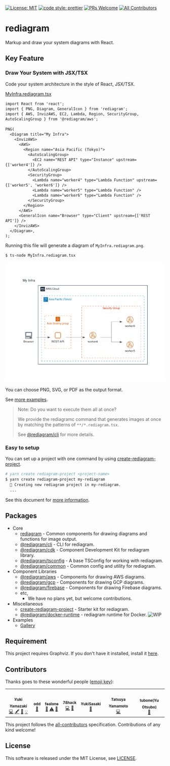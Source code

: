 [![License: MIT](https://img.shields.io/badge/License-MIT-yellow.svg)](https://opensource.org/licenses/MIT)
[![code style: prettier](https://img.shields.io/badge/code_style-prettier-ff69b4.svg)](https://github.com/prettier/prettier)
[![PRs Welcome](https://img.shields.io/badge/PRs-welcome-brightgreen.svg)](http://makeapullrequest.com) <!-- ALL-CONTRIBUTORS-BADGE:START - Do not remove or modify this section -->
[![All Contributors](https://img.shields.io/badge/all_contributors-7-orange.svg)](#contributors)
<!-- ALL-CONTRIBUTORS-BADGE:END -->

# rediagram

Markup and draw your system diagrams with React.

## Key Feature

### Draw Your System with JSX/TSX

Code your system architecture in the style of React, JSX/TSX.

[MyInfra.rediagram.tsx](./examples/gallery/src/MyInfra.rediagram.tsx)

```tsx
import React from 'react';
import { PNG, Diagram, GeneralIcon } from 'rediagram';
import { AWS, InvizAWS, EC2, Lambda, Region, SecurityGroup, AutoScalingGroup } from '@rediagram/aws';

PNG(
  <Diagram title="My Infra">
    <InvizAWS>
      <AWS>
        <Region name="Asia Pacific (Tokyo)">
          <AutoScalingGroup>
            <EC2 name="REST API" type="Instance" upstream={['worker4']} />
          </AutoScalingGroup>
          <SecurityGroup>
            <Lambda name="worker4" type="Lambda Function" upstream={['worker5', 'worker6']} />
            <Lambda name="worker5" type="Lambda Function" />
            <Lambda name="worker6" type="Lambda Function" />
          </SecurityGroup>
        </Region>
      </AWS>
      <GeneralIcon name="Browser" type="Client" upstream={['REST API']} />
    </InvizAWS>
  </Diagram>,
);
```

Running this file will generate a diagram of `MyInfra.rediagram.png`.

```bash
$ ts-node MyInfra.rediagram.tsx
```

![MyInfra](./examples/gallery/img/MyInfra.rediagram.png)

You can choose PNG, SVG, or PDF as the output format.

See [more examples](./examples/gallery/README.md).

> Note:
> Do you want to execute them all at once?
>
> We provide the rediagramc command that generates images at once by matching the patterns of `**/*.rediagram.tsx`.
>
> See [@rediagram/cli](./packages/cli/README.md) for more details.

### Easy to setup

You can set up a project with one command by using [create-rediagram-project](./packages/create-rediagram-project/README.md).

```bash
# yarn create rediagram-project <project-name>
$ yarn create rediagram-project my-rediagram
  🌈 Creating new rediagram project in my-rediagram.
  ...
```

See this document for [more information](https://kamiazya.github.io/rediagram/docs/getting-started/setup-project).

## Packages

- Core
  - [rediagram](./packages/rediagram/README.md) - Common components for drawing diagrams and functions for image output.
  - [@rediagram/cli](./packages/cli/README.md) - CLI for rediagram.
  - [@rediagram/cdk](./packages/cdk/README.md) - Component Development Kit for rediagram library.
  - [@rediagram/tsconfig](./packages/tsconfig/README.md) - A base TSConfig for working with rediagram.
  - [@rediagram/common](./packages/common/README.md)  - Common config and utility for rediagram.
- Component Libraries
  - [@rediagram/aws](./packages/aws/README.md) - Components for drawing AWS diagrams.
  - [@rediagram/gcp](./packages/gcp/README.md) - Components for drawing GCP diagrams.
  - [@rediagram/firebase](./packages/firebase/README.md) - Components for drawing Firebase diagrams.
  - etc,
    - We have no plans yet, but welcome contributions.
- Miscellaneous
  - [create-rediagram-project](./packages/create-rediagram-project/README.md) - Starter kit for rediagram.
  - [@rediagram/docker-runtime](./docker/README.md) - rediagram runtime for Docker. ![WIP](https://img.shields.io/badge/-WIP-yellow)
- Examples
  - [Gallery](./examples/gallery/README.md)

## Requirement

This project requires Graphviz.
If you don't have it installed, install it [here](https://graphviz.gitlab.io/download/).

## Contributors

Thanks goes to these wonderful people ([emoji key](https://allcontributors.org/docs/en/emoji-key)):

<!-- ALL-CONTRIBUTORS-LIST:START - Do not remove or modify this section -->
<!-- prettier-ignore-start -->
<!-- markdownlint-disable -->
<table>
  <tr>
    <td align="center"><a href="http://blog.kamiazya.tech/"><img src="https://avatars0.githubusercontent.com/u/35218186?v=4?s=100" width="100px;" alt=""/><br /><sub><b>Yuki Yamazaki</b></sub></a><br /><a href="https://github.com/kamiazya/rediagram/commits?author=kamiazya" title="Code">💻</a> <a href="#content-kamiazya" title="Content">🖋</a> <a href="#design-kamiazya" title="Design">🎨</a> <a href="#example-kamiazya" title="Examples">💡</a></td>
    <td align="center"><a href="https://github.com/odd12258053"><img src="https://avatars1.githubusercontent.com/u/70652613?v=4?s=100" width="100px;" alt=""/><br /><sub><b>odd</b></sub></a><br /><a href="https://github.com/kamiazya/rediagram/issues?q=author%3Aodd12258053" title="Bug reports">🐛</a></td>
    <td align="center"><a href="http://lonesec.com"><img src="https://avatars1.githubusercontent.com/u/57695598?v=4?s=100" width="100px;" alt=""/><br /><sub><b>fealone</b></sub></a><br /><a href="#ideas-fealone" title="Ideas, Planning, & Feedback">🤔</a> <a href="https://github.com/kamiazya/rediagram/commits?author=fealone" title="Tests">⚠️</a> <a href="https://github.com/kamiazya/rediagram/issues?q=author%3Afealone" title="Bug reports">🐛</a></td>
    <td align="center"><a href="https://github.com/78hack"><img src="https://avatars0.githubusercontent.com/u/59414867?v=4?s=100" width="100px;" alt=""/><br /><sub><b>78hack</b></sub></a><br /><a href="https://github.com/kamiazya/rediagram/commits?author=78hack" title="Code">💻</a> <a href="https://github.com/kamiazya/rediagram/issues?q=author%3A78hack" title="Bug reports">🐛</a></td>
    <td align="center"><a href="https://github.com/tokidrill"><img src="https://avatars3.githubusercontent.com/u/42460318?v=4?s=100" width="100px;" alt=""/><br /><sub><b>YukiSasaki</b></sub></a><br /><a href="#ideas-tokidrill" title="Ideas, Planning, & Feedback">🤔</a></td>
    <td align="center"><a href="https://github.com/yamatatsu"><img src="https://avatars0.githubusercontent.com/u/11013683?v=4?s=100" width="100px;" alt=""/><br /><sub><b>Tatsuya Yamamoto</b></sub></a><br /><a href="https://github.com/kamiazya/rediagram/commits?author=yamatatsu" title="Code">💻</a></td>
    <td align="center"><a href="https://portfolio.tubone-project24.xyz/"><img src="https://avatars.githubusercontent.com/u/9511227?v=4?s=100" width="100px;" alt=""/><br /><sub><b>tubone(Yu Otsubo)</b></sub></a><br /><a href="https://github.com/kamiazya/rediagram/issues?q=author%3Atubone24" title="Bug reports">🐛</a></td>
  </tr>
</table>

<!-- markdownlint-restore -->
<!-- prettier-ignore-end -->

<!-- ALL-CONTRIBUTORS-LIST:END -->

This project follows the [all-contributors](https://github.com/all-contributors/all-contributors)
specification. Contributions of any kind welcome!

## License

This software is released under the MIT License, see [LICENSE](./LICENSE).
